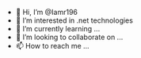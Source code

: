 - 👋 Hi, I’m @Iamr196
- 👀 I’m interested in .net technologies 
- 🌱 I’m currently learning ...
- 💞️ I’m looking to collaborate on ...
- 📫 How to reach me ...

<!---
Iamr196/Iamr196 is a ✨ special ✨ repository because its `README.md` (this file) appears on your GitHub profile.
You can click the Preview link to take a look at your changes.
--->
